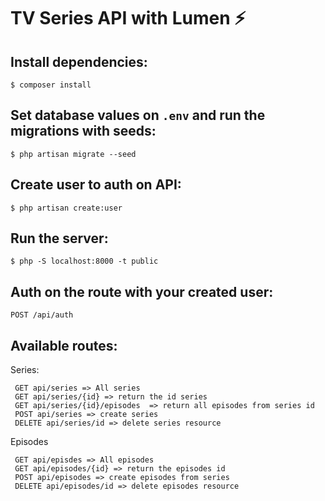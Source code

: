# TV Series API with Lumen :zap:

## Install dependencies:

```
$ composer install
```

## Set database values on `.env` and run the migrations with seeds:

```
$ php artisan migrate --seed
```

## Create user to auth on API:
```
$ php artisan create:user
```

## Run the server: 
```
$ php -S localhost:8000 -t public
```

## Auth on the route with your created user:

```
POST /api/auth
```

## Available routes:

Series:
```
 GET api/series => All series
 GET api/series/{id} => return the id series
 GET api/series/{id}/episodes  => return all episodes from series id
 POST api/series => create series
 DELETE api/series/id => delete series resource
```
Episodes
```
 GET api/episdes => All episodes
 GET api/episodes/{id} => return the episodes id
 POST api/episodes => create episodes from series
 DELETE api/episodes/id => delete episodes resource
```
